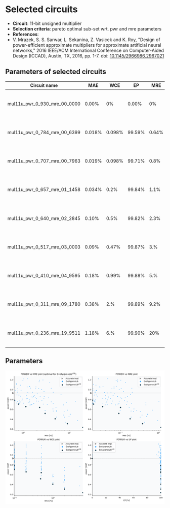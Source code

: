 
Selected circuits
===================
 - **Circuit**: 11-bit unsigned multiplier
 - **Selection criteria**: pareto optimal sub-set wrt. pwr and mre parameters
 - **References**: 
  - V. Mrazek, S. S. Sarwar, L. Sekanina, Z. Vasicek and K. Roy, "Design of power-efficient approximate multipliers for approximate artificial neural networks," 2016 IEEE/ACM International Conference on Computer-Aided Design (ICCAD), Austin, TX, 2016, pp. 1-7. doi: [10.1145/2966986.2967021](https://dx.doi.org/10.1145/2966986.2967021)


Parameters of selected circuits
----------------------------

| Circuit name | MAE | WCE | EP | MRE | MSE | Download |
| --- |  --- | --- | --- | --- | --- | --- | 
| mul11u_pwr_0_930_mre_00_0000 | 0.00% | 0% | 0.00% | 0% | 0.00 |  [[Verilog generic](mul11u_pwr_0_930_mre_00_0000_gen.v)] [[Verilog PDK45](mul11u_pwr_0_930_mre_00_0000_pdk45.v)]  [[C](mul11u_pwr_0_930_mre_00_0000.c)] |
| mul11u_pwr_0_784_mre_00_6399 | 0.018% | 0.098% | 99.59% | 0.64% | 909745.21 |  [[Verilog generic](mul11u_pwr_0_784_mre_00_6399_gen.v)] [[Verilog PDK45](mul11u_pwr_0_784_mre_00_6399_pdk45.v)]  [[C](mul11u_pwr_0_784_mre_00_6399.c)] |
| mul11u_pwr_0_707_mre_00_7963 | 0.019% | 0.098% | 99.71% | 0.8% | 1036091.67 |  [[Verilog generic](mul11u_pwr_0_707_mre_00_7963_gen.v)] [[Verilog PDK45](mul11u_pwr_0_707_mre_00_7963_pdk45.v)]  [[C](mul11u_pwr_0_707_mre_00_7963.c)] |
| mul11u_pwr_0_657_mre_01_1458 | 0.034% | 0.2% | 99.84% | 1.1% | 3188849.73 |  [[Verilog generic](mul11u_pwr_0_657_mre_01_1458_gen.v)] [[Verilog PDK45](mul11u_pwr_0_657_mre_01_1458_pdk45.v)]  [[C](mul11u_pwr_0_657_mre_01_1458.c)] |
| mul11u_pwr_0_640_mre_02_2845 | 0.10% | 0.5% | 99.82% | 2.3% | 28322623.38 |  [[Verilog generic](mul11u_pwr_0_640_mre_02_2845_gen.v)] [[Verilog PDK45](mul11u_pwr_0_640_mre_02_2845_pdk45.v)]  [[C](mul11u_pwr_0_640_mre_02_2845.c)] |
| mul11u_pwr_0_517_mre_03_0003 | 0.09% | 0.47% | 99.87% | 3.% | 22556998.26 |  [[Verilog generic](mul11u_pwr_0_517_mre_03_0003_gen.v)] [[Verilog PDK45](mul11u_pwr_0_517_mre_03_0003_pdk45.v)]  [[C](mul11u_pwr_0_517_mre_03_0003.c)] |
| mul11u_pwr_0_410_mre_04_9595 | 0.18% | 0.99% | 99.88% | 5.% | 89807495.03 |  [[Verilog generic](mul11u_pwr_0_410_mre_04_9595_gen.v)] [[Verilog PDK45](mul11u_pwr_0_410_mre_04_9595_pdk45.v)]  [[C](mul11u_pwr_0_410_mre_04_9595.c)] |
| mul11u_pwr_0_311_mre_09_1780 | 0.38% | 2.% | 99.89% | 9.2% | 401399709.04 |  [[Verilog generic](mul11u_pwr_0_311_mre_09_1780_gen.v)] [[Verilog PDK45](mul11u_pwr_0_311_mre_09_1780_pdk45.v)]  [[C](mul11u_pwr_0_311_mre_09_1780.c)] |
| mul11u_pwr_0_236_mre_19_9511 | 1.18% | 6.% | 99.90% | 20% | 3729088972.49 |  [[Verilog generic](mul11u_pwr_0_236_mre_19_9511_gen.v)] [[Verilog PDK45](mul11u_pwr_0_236_mre_19_9511_pdk45.v)]  [[C](mul11u_pwr_0_236_mre_19_9511.c)] |
    
Parameters
--------------
![Parameters figure](fig.png)
             